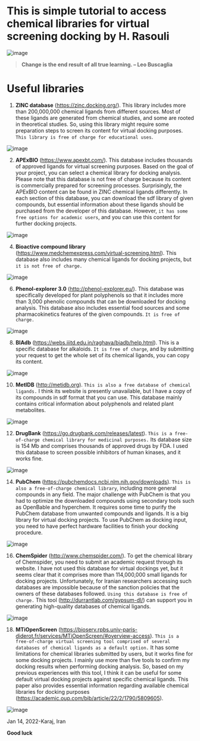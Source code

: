 # This is simple tutorial to access chemical libraries for virtual screening docking by H. Rasouli
![image](https://user-images.githubusercontent.com/17006122/149412274-179438d5-7212-45e8-94f9-8c1ec8afb1b4.png)

> **Change is the end result of all true learning. – Leo Buscaglia**

# Useful libraries
1. **ZINC database** (https://zinc.docking.org/). This library includes more than 200,000,000 chemical ligands from different sources. 
Most of these ligands are generated from chemical studies, and some are rooted in theoretical studies. So, using this library might require some preparation steps to screen its content for virtual docking purposes. `This library is free of charge for educational uses`. 

![image](https://user-images.githubusercontent.com/17006122/149413027-471ec955-8fe6-4752-a36e-904ab8732507.png)



2. **APExBIO** (https://www.apexbt.com/). This database includes thousands of approved ligands for virtual screening purposes. Based on the goal of your project, you can select a chemical library for docking analysis. Please note that this database is not free of charge because its content is commercially prepared for screening processes. Surprisingly, the APExBIO content can be found in ZINC chemical ligands differently. In each section of this database, you can download the sdf library of given compounds, but essential information about these ligands should be purchased from the developer of this database. However, `it has some free options for academic users`, and you can use this content for further docking projects. 

![image](https://user-images.githubusercontent.com/17006122/149413088-d9dd2eaf-fac5-43ab-80d1-8523d131a89b.png)


4. **Bioactive compound library** (https://www.medchemexpress.com/virtual-screening.html). This database also includes many chemical ligands for docking projects, but `it is not free of charge.`  

![image](https://user-images.githubusercontent.com/17006122/149413134-aac2ea23-bb77-4a7b-ae9d-ebfbb9211ece.png)



6. **Phenol-explorer 3.0** (http://phenol-explorer.eu/). This database was specifically developed for plant polyphenols so that it includes more than 3,000 phenolic compounds that can be downloaded for docking analysis. This database also includes essential food sources and some pharmacokinetics features of the given compounds. `It is free of charge.`

![image](https://user-images.githubusercontent.com/17006122/149413196-7d04cc79-7b33-45ed-9ab9-8b412ff6436e.png)


8. **BIAdb** (https://webs.iiitd.edu.in/raghava/biadb/help.html). This is a specific database for alkaloids. `It is free of charge`, and by submitting your request to get the whole set of its chemical ligands, you can copy its content.  

![image](https://user-images.githubusercontent.com/17006122/149413232-0504de22-6785-4bd8-8f8a-d89fae977b26.png)


10. **MetIDB** (http://metidb.org). `This is also a free database of chemical ligands.` I think its website is presently unavailable, but I have a copy of its compounds in sdf format that you can use. This database mainly contains critical information about polyphenols and related plant metabolites. 

![image](https://user-images.githubusercontent.com/17006122/149413482-8c1dba92-b4b1-4a60-99b9-5c812c533263.png)


12. **DrugBank** (https://go.drugbank.com/releases/latest). `This is a free-of-charge chemical library for medicinal purposes.` Its database size is 154 Mb and comprises thousands of approved drugs by FDA. I used this database to screen possible inhibitors of human kinases, and it works fine. 

![image](https://user-images.githubusercontent.com/17006122/149413536-951da2ef-217b-46b8-ba74-dc8e5db44967.png)


14. **PubChem** (https://pubchemdocs.ncbi.nlm.nih.gov/downloads). `This is also a free-of-charge chemical library`, including more general compounds in any field. The major challenge with PubChem is that you had to optimize the downloaded compounds using secondary tools such as OpenBable and hyperchem. It requires some time to purify the PubChem database from unwanted compounds and ligands. It is a big library for virtual docking projects. To use PubChem as docking input, you need to have perfect hardware facilities to finish your docking procedure. 

![image](https://user-images.githubusercontent.com/17006122/149413605-dee309c0-ef5b-443c-9a73-efa09504b5ce.png)


16. **ChemSpider** (http://www.chemspider.com/). To get the chemical library of Chemspider, you need to submit an academic request through its website. I have not used this database for virtual dockings yet, but it seems clear that it comprises more than 114,000,000 small ligands for docking projects. Unfortunately, for Iranian researchers accessing such databases are impossible because of the sanction policies that the owners of these databases followed. `Using this database is free of charge.` This tool (http://durrantlab.com/gypsum-dl/) can support you in generating high-quality databases of chemical ligands. 

![image](https://user-images.githubusercontent.com/17006122/149413695-ea601c15-2ce7-41bf-9587-c27dba89608e.png)


18. **MTiOpenScreen** (https://bioserv.rpbs.univ-paris-diderot.fr/services/MTiOpenScreen/#overview-access). `This is a free-of-charge virtual screening tool comprised of several databases of chemical ligands as a default option.` It has some limitations for chemical libraries submitted by users, but it works fine for some docking projects. I mainly use more than five tools to confirm my docking results when performing docking analysis. So, based on my previous experiences with this tool, I think it can be useful for some default virtual docking projects against specific chemical ligands. This paper also provides essential information regarding available chemical libraries for docking purposes (https://academic.oup.com/bib/article/22/2/1790/5809605). 

![image](https://user-images.githubusercontent.com/17006122/149413760-913037a3-8ee1-4c0c-acee-b5c8fe8db1d0.png)


Jan 14, 2022-Karaj, Iran

**Good luck**

